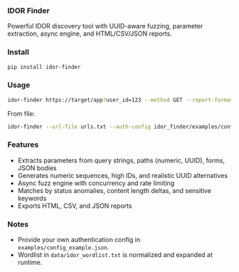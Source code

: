 ### IDOR Finder

Powerful IDOR discovery tool with UUID-aware fuzzing, parameter extraction, async engine, and HTML/CSV/JSON reports.

### Install

```bash
pip install idor-finder
```

### Usage

```bash
idor-finder https://target/app?user_id=123 --method GET --report-format html --wordlist idor_finder/data/idor_wordlist.txt --sensitive idor_finder/data/sensitive_keywords.txt
```

From file:

```bash
idor-finder --url-file urls.txt --auth-config idor_finder/examples/config_example.json --report-format json
```

### Features

- Extracts parameters from query strings, paths (numeric, UUID), forms, JSON bodies
- Generates numeric sequences, high IDs, and realistic UUID alternatives
- Async fuzz engine with concurrency and rate limiting
- Matches by status anomalies, content length deltas, and sensitive keywords
- Exports HTML, CSV, and JSON reports

### Notes

- Provide your own authentication config in `examples/config_example.json`.
- Wordlist in `data/idor_wordlist.txt` is normalized and expanded at runtime.


